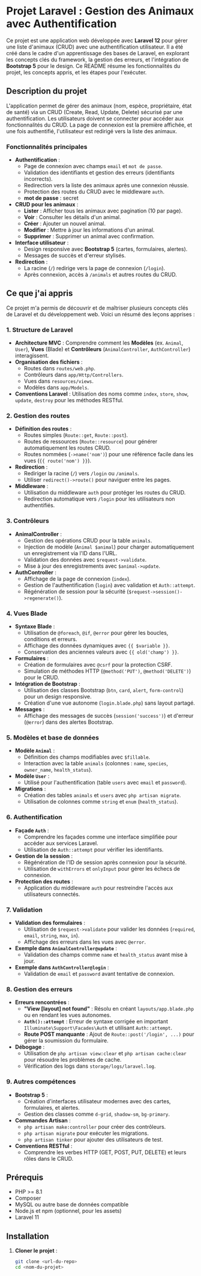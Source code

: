 # Projet Laravel : Gestion des Animaux avec Authentification

Ce projet est une application web développée avec **Laravel 12** pour gérer une liste d'animaux (CRUD) avec une authentification utilisateur. Il a été créé dans le cadre d'un apprentissage des bases de Laravel, en explorant les concepts clés du framework, la gestion des erreurs, et l'intégration de **Bootstrap 5** pour le design. Ce README résume les fonctionnalités du projet, les concepts appris, et les étapes pour l'exécuter.

## Description du projet

L'application permet de gérer des animaux (nom, espèce, propriétaire, état de santé) via un CRUD (Create, Read, Update, Delete) sécurisé par une authentification. Les utilisateurs doivent se connecter pour accéder aux fonctionnalités du CRUD. La page de connexion est la première affichée, et une fois authentifié, l'utilisateur est redirigé vers la liste des animaux.

### Fonctionnalités principales
- **Authentification** :
  - Page de connexion avec champs `email` et `mot de passe`.
  - Validation des identifiants et gestion des erreurs (identifiants incorrects).
  - Redirection vers la liste des animaux après une connexion réussie.
  - Protection des routes du CRUD avec le middleware `auth`.
  - **mot de passe** : secret
- **CRUD pour les animaux** :
  - **Lister** : Afficher tous les animaux avec pagination (10 par page).
  - **Voir** : Consulter les détails d'un animal.
  - **Créer** : Ajouter un nouvel animal.
  - **Modifier** : Mettre à jour les informations d'un animal.
  - **Supprimer** : Supprimer un animal avec confirmation.
- **Interface utilisateur** :
  - Design responsive avec **Bootstrap 5** (cartes, formulaires, alertes).
  - Messages de succès et d'erreur stylisés.
- **Redirection** :
  - La racine (`/`) redirige vers la page de connexion (`/login`).
  - Après connexion, accès à `/animals` et autres routes du CRUD.

## Ce que j'ai appris

Ce projet m'a permis de découvrir et de maîtriser plusieurs concepts clés de Laravel et du développement web. Voici un résumé des leçons apprises :

### 1. Structure de Laravel
- **Architecture MVC** : Comprendre comment les **Modèles** (ex. `Animal`, `User`), **Vues** (Blade) et **Contrôleurs** (`AnimalController`, `AuthController`) interagissent.
- **Organisation des fichiers** :
  - Routes dans `routes/web.php`.
  - Contrôleurs dans `app/Http/Controllers`.
  - Vues dans `resources/views`.
  - Modèles dans `app/Models`.
- **Conventions Laravel** : Utilisation des noms comme `index`, `store`, `show`, `update`, `destroy` pour les méthodes RESTful.

### 2. Gestion des routes
- **Définition des routes** :
  - Routes simples (`Route::get`, `Route::post`).
  - Routes de ressources (`Route::resource`) pour générer automatiquement les routes CRUD.
  - Routes nommées (`->name('nom')`) pour une référence facile dans les vues (`{{ route('nom') }}`).
- **Redirection** :
  - Rediriger la racine (`/`) vers `/login` ou `/animals`.
  - Utiliser `redirect()->route()` pour naviguer entre les pages.
- **Middleware** :
  - Utilisation du middleware `auth` pour protéger les routes du CRUD.
  - Redirection automatique vers `/login` pour les utilisateurs non authentifiés.

### 3. Contrôleurs
- **AnimalController** :
  - Gestion des opérations CRUD pour la table `animals`.
  - Injection de modèle (`Animal $animal`) pour charger automatiquement un enregistrement via l'ID dans l'URL.
  - Validation des données avec `$request->validate`.
  - Mise à jour des enregistrements avec `$animal->update`.
- **AuthController** :
  - Affichage de la page de connexion (`index`).
  - Gestion de l'authentification (`login`) avec validation et `Auth::attempt`.
  - Régénération de session pour la sécurité (`$request->session()->regenerate()`).

### 4. Vues Blade
- **Syntaxe Blade** :
  - Utilisation de `@foreach`, `@if`, `@error` pour gérer les boucles, conditions et erreurs.
  - Affichage des données dynamiques avec `{{ $variable }}`.
  - Conservation des anciennes valeurs avec `{{ old('champ') }}`.
- **Formulaires** :
  - Création de formulaires avec `@csrf` pour la protection CSRF.
  - Simulation de méthodes HTTP (`@method('PUT')`, `@method('DELETE')`) pour le CRUD.
- **Intégration de Bootstrap** :
  - Utilisation des classes Bootstrap (`btn`, `card`, `alert`, `form-control`) pour un design responsive.
  - Création d'une vue autonome (`login.blade.php`) sans layout partagé.
- **Messages** :
  - Affichage des messages de succès (`session('success')`) et d'erreur (`@error`) dans des alertes Bootstrap.

### 5. Modèles et base de données
- **Modèle `Animal`** :
  - Définition des champs modifiables avec `$fillable`.
  - Interaction avec la table `animals` (colonnes : `name`, `species`, `owner_name`, `health_status`).
- **Modèle `User`** :
  - Utilisé pour l'authentification (table `users` avec `email` et `password`).
- **Migrations** :
  - Création des tables `animals` et `users` avec `php artisan migrate`.
  - Utilisation de colonnes comme `string` et `enum` (`health_status`).

### 6. Authentification
- **Façade `Auth`** :
  - Comprendre les façades comme une interface simplifiée pour accéder aux services Laravel.
  - Utilisation de `Auth::attempt` pour vérifier les identifiants.
- **Gestion de la session** :
  - Régénération de l'ID de session après connexion pour la sécurité.
  - Utilisation de `withErrors` et `onlyInput` pour gérer les échecs de connexion.
- **Protection des routes** :
  - Application du middleware `auth` pour restreindre l'accès aux utilisateurs connectés.

### 7. Validation
- **Validation des formulaires** :
  - Utilisation de `$request->validate` pour valider les données (`required`, `email`, `string`, `max`, `in`).
  - Affichage des erreurs dans les vues avec `@error`.
- **Exemple dans `AnimalController@update`** :
  - Validation des champs comme `name` et `health_status` avant mise à jour.
- **Exemple dans `AuthController@login`** :
  - Validation de `email` et `password` avant tentative de connexion.

### 8. Gestion des erreurs
- **Erreurs rencontrées** :
  - **"View [layout] not found"** : Résolu en créant `layouts/app.blade.php` ou en rendant les vues autonomes.
  - **`Auth()::attempt`** : Erreur de syntaxe corrigée en important `Illuminate\Support\Facades\Auth` et utilisant `Auth::attempt`.
  - **Route POST manquante** : Ajout de `Route::post('/login', ...)` pour gérer la soumission du formulaire.
- **Débogage** :
  - Utilisation de `php artisan view:clear` et `php artisan cache:clear` pour résoudre les problèmes de cache.
  - Vérification des logs dans `storage/logs/laravel.log`.

### 9. Autres compétences
- **Bootstrap 5** :
  - Création d'interfaces utilisateur modernes avec des cartes, formulaires, et alertes.
  - Gestion des classes comme `d-grid`, `shadow-sm`, `bg-primary`.
- **Commandes Artisan** :
  - `php artisan make:controller` pour créer des contrôleurs.
  - `php artisan migrate` pour exécuter les migrations.
  - `php artisan tinker` pour ajouter des utilisateurs de test.
- **Conventions RESTful** :
  - Comprendre les verbes HTTP (GET, POST, PUT, DELETE) et leurs rôles dans le CRUD.

## Prérequis
- PHP >= 8.1
- Composer
- MySQL ou autre base de données compatible
- Node.js et npm (optionnel, pour les assets)
- Laravel 11

## Installation

1. **Cloner le projet** :
   ```bash
   git clone <url-du-repo>
   cd <nom-du-projet>
